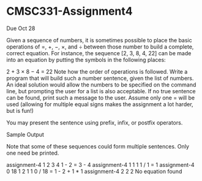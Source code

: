 CMSC331-Assignment4
===================
Due Oct 28

Given a sequence of numbers, it is sometimes possible to place the basic operations of =, +, −, ×, and ÷ between those number to build a complete, correct equation. For instance, the sequence [2, 3, 8, 4, 22] can be made into an equation by putting the symbols in the following places:

2 + 3 × 8 − 4 = 22
Note how the order of operations is followed. Write a program that will build such a number sentence, given the list of numbers. An ideal solution would allow the numbers to be specified on the command line, but prompting the user for a list is also acceptable. If no true sentence can be found, print such a message to the user. Assume only one = will be used (allowing for multiple equal signs makes the assignment a lot harder, but is fun!)

You may present the sentence using prefix, infix, or postfix operators.

Sample Output

Note that some of these sequences could form multiple sentences. Only one need be printed.

assignment-4 1 2 3 4 
1 - 2 = 3 - 4 
assignment-4 1 1 1
1 / 1 = 1 
assignment-4 0 18 1 2 1 1 
0 / 18 = 1 - 2 + 1 * 1 
assignment-4 2 2 2 
No equation found 
